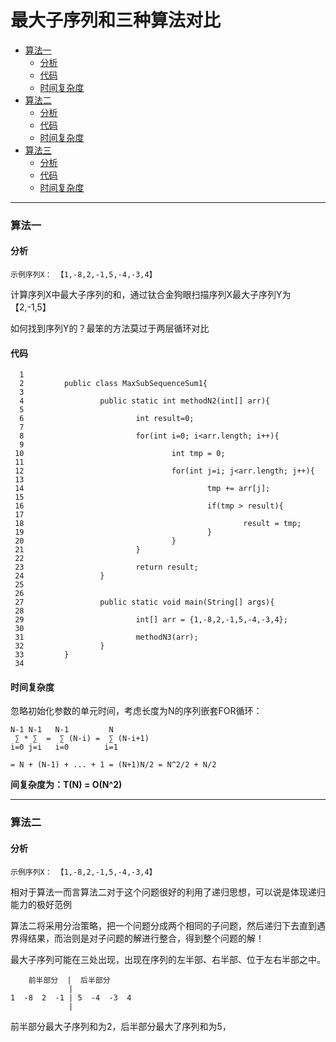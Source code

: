 

最大子序列和三种算法对比
====================

*   [算法一](#ArithmeticA)
    *   [分析](#ArithmeticA-Analysis)
    *   [代码](#ArithmeticA-Code)
    *   [时间复杂度](#ArithmeticA-O)
*   [算法二](#ArithmeticB)
    *   [分析](#ArithmeticB-Analysis)
    *   [代码](#ArithmeticB-Code)
    *   [时间复杂度](#ArithmeticB-O)
*   [算法三](#ArithmeticC)
    *   [分析](#ArithmeticC-Analysis)
    *   [代码](#ArithmeticC-Code)
    *   [时间复杂度](#ArithmeticC-O)

------

<h3 id="ArithmeticA">算法一</h3>

<h4 id="ArithmeticA-Analysis">分析</h4>


    示例序列X： 【1,-8,2,-1,5,-4,-3,4】

计算序列X中最大子序列的和，通过钛合金狗眼扫描序列X最大子序列Y为【2,-1,5】

如何找到序列Y的？最笨的方法莫过于两层循环对比


<h4 id="ArithmeticA-Code">代码</h4> 


      1 
      2         public class MaxSubSequenceSum1{
      3 
      4                 public static int methodN2(int[] arr){
      5 
      6                         int result=0;
      7 
      8                         for(int i=0; i<arr.length; i++){
      9 
     10                                 int tmp = 0;
     11                                 
     12                                 for(int j=i; j<arr.length; j++){
     13                                         
     14                                         tmp += arr[j]; 
     15                                         
     16                                         if(tmp > result){
     17                                                 
     18                                                 result = tmp;
     19                                         }
     20                                 }
     21                         }
     22                         
     23                         return result;
     24                 }
     25                 
     26                 
     27                 public static void main(String[] args){
     28                         
     29                         int[] arr = {1,-8,2,-1,5,-4,-3,4};
     30                         
     31                         methodN3(arr);
     32                 }
     33         }
     34 

     
<h4 id="ArithmeticA-O">时间复杂度</h4> 

     
忽略初始化参数的单元时间，考虑长度为N的序列嵌套FOR循环： 
    
    N-1 N-1   N-1         N
     ∑ * ∑  =  ∑ (N-i) =  ∑ (N-i+1)
    i=0 j=i   i=0        i=1

    = N + (N-1) + ... + 1 = (N+1)N/2 = N^2/2 + N/2

    
    
**间复杂度为：T(N) = O(N^2)**


-----


<h3 id="ArithmeticB">算法二</h3>


<h4 id="ArithmeticB-Analysis">分析</h4>

    示例序列X： 【1,-8,2,-1,5,-4,-3,4】
    
相对于算法一而言算法二对于这个问题很好的利用了递归思想，可以说是体现递归能力的极好范例

算法二将采用分治策略，把一个问题分成两个相同的子问题，然后递归下去直到遇界得结果，而治则是对子问题的解进行整合，得到整个问题的解！

最大子序列可能在三处出现，出现在序列的左半部、右半部、位于左右半部之中。

        前半部分  |  后半部分
                 |
    1  -8  2  -1 | 5  -4  -3  4
                 |

前半部分最大子序列和为2，后半部分最大了序列和为5，
